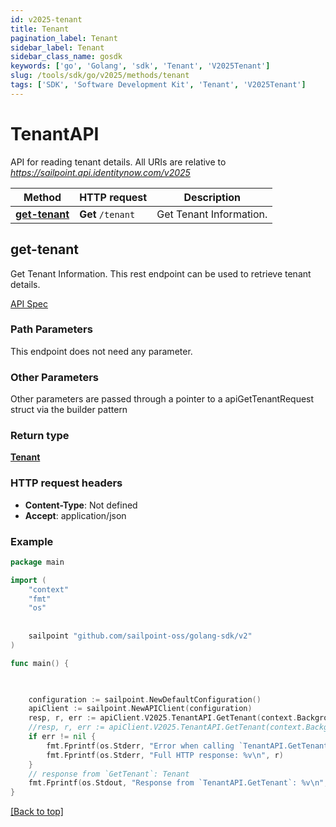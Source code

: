 ```yaml
---
id: v2025-tenant
title: Tenant
pagination_label: Tenant
sidebar_label: Tenant
sidebar_class_name: gosdk
keywords: ['go', 'Golang', 'sdk', 'Tenant', 'V2025Tenant'] 
slug: /tools/sdk/go/v2025/methods/tenant
tags: ['SDK', 'Software Development Kit', 'Tenant', 'V2025Tenant']
---
```


# TenantAPI
  API for reading tenant details. 
All URIs are relative to *https://sailpoint.api.identitynow.com/v2025*

Method | HTTP request | Description
------------- | ------------- | -------------
[**get-tenant**](#get-tenant) | **Get** `/tenant` | Get Tenant Information.


## get-tenant
Get Tenant Information.
This rest endpoint can be used to retrieve tenant details.

[API Spec](https://developer.sailpoint.com/docs/api/v2025/get-tenant)

### Path Parameters

This endpoint does not need any parameter.

### Other Parameters

Other parameters are passed through a pointer to a apiGetTenantRequest struct via the builder pattern


### Return type

[**Tenant**](../models/tenant)

### HTTP request headers

- **Content-Type**: Not defined
- **Accept**: application/json

### Example

```go
package main

import (
	"context"
	"fmt"
	"os"
   
    
	sailpoint "github.com/sailpoint-oss/golang-sdk/v2"
)

func main() {

  

	configuration := sailpoint.NewDefaultConfiguration()
	apiClient := sailpoint.NewAPIClient(configuration)
    resp, r, err := apiClient.V2025.TenantAPI.GetTenant(context.Background()).Execute()
	//resp, r, err := apiClient.V2025.TenantAPI.GetTenant(context.Background()).Execute()
	if err != nil {
		fmt.Fprintf(os.Stderr, "Error when calling `TenantAPI.GetTenant``: %v\n", err)
		fmt.Fprintf(os.Stderr, "Full HTTP response: %v\n", r)
	}
	// response from `GetTenant`: Tenant
	fmt.Fprintf(os.Stdout, "Response from `TenantAPI.GetTenant`: %v\n", resp)
}
```

[[Back to top]](#)

